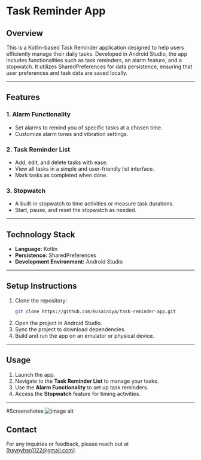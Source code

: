 # Task Reminder App

## Overview
This is a Kotlin-based Task Reminder application designed to help users efficiently manage their daily tasks. Developed in Android Studio, the app includes functionalities such as task reminders, an alarm feature, and a stopwatch. It utilizes SharedPreferences for data persistence, ensuring that user preferences and task data are saved locally.

---

## Features

### 1. Alarm Functionality
- Set alarms to remind you of specific tasks at a chosen time.
- Customize alarm tones and vibration settings.

### 2. Task Reminder List
- Add, edit, and delete tasks with ease.
- View all tasks in a simple and user-friendly list interface.
- Mark tasks as completed when done.

### 3. Stopwatch
- A built-in stopwatch to time activities or measure task durations.
- Start, pause, and reset the stopwatch as needed.

---

## Technology Stack
- **Language:** Kotlin
- **Persistence:** SharedPreferences
- **Development Environment:** Android Studio

---

## Setup Instructions
1. Clone the repository:
   ```bash
   git clone https://github.com/Husainiya/task-reminder-app.git
   ```
2. Open the project in Android Studio.
3. Sync the project to download dependencies.
4. Build and run the app on an emulator or physical device.

---

## Usage
1. Launch the app.
2. Navigate to the **Task Reminder List** to manage your tasks.
3. Use the **Alarm Functionality** to set up task reminders.
4. Access the **Stopwatch** feature for timing activities.

---
#Screenshotes
![image alt](https://github.com/Husainiya/Task-Reminder-App---Kotlin/tree/1ddf47f13ae2fbe346cab9a84505ed09214a2027/Screenshot)

## Contact
For any inquiries or feedback, please reach out at [hsynyhsn1122@gmail.com].

